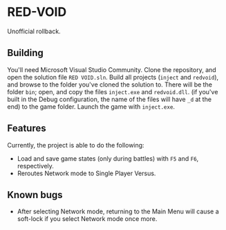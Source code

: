# RED-VOID

Unofficial rollback.

## Building

You'll need Microsoft Visual Studio Community.
Clone the repository, and open the solution file ``RED VOID.sln``. Build all projects (``inject`` and ``redvoid``), and browse to the folder you've cloned the solution to. There will be the folder ``bin``; open, and copy the files ``inject.exe`` and ``redvoid.dll``. (if you've built in the Debug configuration, the name of the files will have ``_d`` at the end) to the game folder. Launch the game with ``inject.exe``.

## Features

Currently, the project is able to do the following:

- Load and save game states (only during battles) with ``F5`` and ``F6``, respectively.
- Reroutes Network mode to Single Player Versus.

## Known bugs
- After selecting Network mode, returning to the Main Menu will cause a soft-lock if you select Network mode once more.
